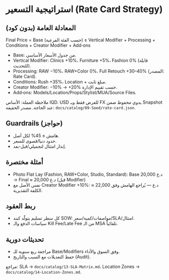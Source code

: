 # استراتيجية التسعير (Rate Card Strategy)

## المعادلة العامة (بدون كود)
Final Price = Base (حسب الفئة الفرعية) ± Vertical Modifier + Processing + Conditions + Creator Modifier + Add‑ons

- Base: من جدول الأسعار الأساسي.
- Vertical Modifier: Clinics +10%، Furniture +5%، Fashion 0% (قابلة للتحديث).
- Processing: RAW −10%، RAW+Color 0%، Full Retouch +30–40% (المصدر: Rate Card).
- Conditions: Rush +35%، Location + مبلغ ثابت.
- Creator Modifier: −10% → +20% حسب تقييم الإدارة.
- Add‑ons: Models/Location/Props/Stylist/MUA/Source Files.

ملاحظة العملة: الأساس IQD. USD للعرض فقط وبـ FX يدوي محفوظ ضمن Snapshot عند الحاجة.
مصدر الحقيقة: `docs/catalog/09-Seed/rate-card.json`.

## Guardrails (حواجز)
- هامش ≥ 45% لكل أصل.
- حدود دنيا/قصوى للسعر.
- إنذار امتثال لتجميلي/قبل‑بعد.

## أمثلة مختصرة
- Photo Flat Lay (Fashion, RAW+Color, Studio, Standard): Base 20,000 د.ع → Final ≈ 20,000 د.ع (قبل Modifier)
- نفس الأصل مع Creator Modifier +10%: ≈ 22,000 د.ع — يُراجع الهامش وفق الكلفة التقديرية.

## ربط العقود
- كل سطر تسليم يتولّد كبند SOW: مواصفات/كمية/سعر/SLA/امتثال.
- سياسات الدفع والـ Kill Fee/Late Fee من الـ MSA تلقائياً.

## تحديثات دورية
- مراجعة ربع سنوية للـ Base/Modifiers وفق السوق والأداء.
- حفظ التعديلات مع السبب والتاريخ (Audit).

مراجع: SLA → `docs/catalog/13-SLA-Matrix.md`، Location Zones → `docs/catalog/14-Location-Zones.md`.
